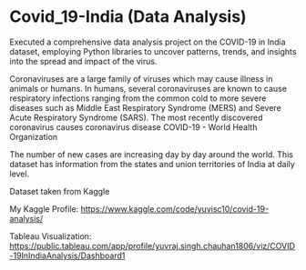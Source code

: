 # Covid_19-India (Data Analysis)
Executed a comprehensive data analysis project on the COVID-19 in India dataset, employing Python libraries to uncover patterns, trends, and insights into the spread and impact of the virus.

Coronaviruses are a large family of viruses which may cause illness in animals or humans. In humans, several coronaviruses are known to cause respiratory infections ranging from the common cold to more severe diseases such as Middle East Respiratory Syndrome (MERS) and Severe Acute Respiratory Syndrome (SARS). The most recently discovered coronavirus causes coronavirus disease COVID-19 - World Health Organization

The number of new cases are increasing day by day around the world. This dataset has information from the states and union territories of India at daily level.

Dataset taken from Kaggle

My Kaggle Profile: https://www.kaggle.com/code/yuvisc10/covid-19-analysis/

Tableau Visualization: https://public.tableau.com/app/profile/yuvraj.singh.chauhan1806/viz/COVID-19InIndiaAnalysis/Dashboard1
